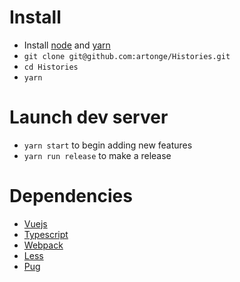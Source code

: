 # Install
- Install [node](https://nodejs.org/en/download) and [yarn](https://yarnpkg.com/lang/en/docs/install)
- `git clone git@github.com:artonge/Histories.git`
- `cd Histories`
- `yarn`


# Launch dev server
- `yarn start` to begin adding new features
- `yarn run release` to make a release


# Dependencies
- [Vuejs](https://vuejs.org/)
- [Typescript](http://www.typescriptlang.org/)
- [Webpack](https://webpack.js.org/)
- [Less](http://lesscss.org/)
- [Pug](https://pugjs.org/api/getting-started.html)
